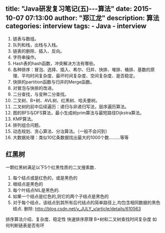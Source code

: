 title: "Java研发复习笔记(五)---算法"
date: 2015-10-07 07:13:00
author: "郑江龙"
description: 算法
categories: interview
tags:
    - Java
    - interview
---
1. 链表与数组。
2. 队列和栈，出栈与入栈。
3. 链表的删除、插入、反向。
4. 字符串操作。
5. Hash表的hash函数，冲突解决方法有哪些。
6. 各种排序：冒泡、选择、插入、希尔、归并、快排、堆排、桶排、基数的原理、平均时间复杂度、最坏时间复杂度、空间复杂度、是否稳定。
7. 快排的partition函数与归并的Merge函数。
8. 对冒泡与快排的改进。
9. 二分查找，与变种二分查找。
10. 二叉树、B+树、AVL树、红黑树、哈夫曼树。
11. 二叉树的前中后续遍历：递归与非递归写法，层序遍历算法。
12. 图的BFS与DFS算法，最小生成树prim算法与最短路径Dijkstra算法。
13. KMP算法。
14. 排列组合问题。
15. 动态规划、贪心算法、分治算法。（一般不会问到）
16. 大数据处理：类似10亿条数据找出最大的1000个数.........等等 

## 红黑树
一颗红黑树满足以下5个红黑性质的二叉搜素数．
1) 每个结点或是红色的，或是黑色的
2) 根结点是黑色的
3) 每个叶结点NIL是黑色的.
4) 如果一个结点是红色的,则它的两个子结点是黑色的
5) 对于每个结点，该结点到其所有后代结点的简单路径上,均包含相同数据的黑色结点.
删除: 
http://blog.csdn.net/v_JULY_v/article/details/610563

排序算法介绍、复杂度、稳定性
快速排序原理
B+树和二叉树查找时间复杂度
如何判断链表是否有环

